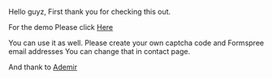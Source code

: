 Hello guyz, 
First thank you for checking this out.

For the demo Please click <a href="https://sharoof.netlify.app/">Here</a>

You can use it as well.
Please create your own captcha code and Formspree email addresses
    You can change that in contact page.

And thank to <a href="https://github.com/Ade-mir">Ademir</a>

